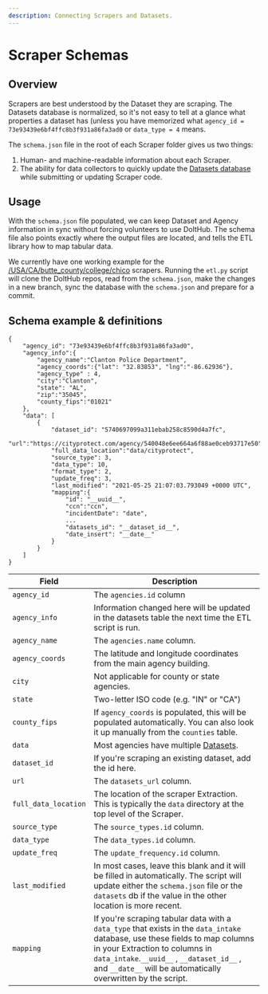 ```yaml
---
description: Connecting Scrapers and Datasets.
---
```


# Scraper Schemas

## Overview

Scrapers are best understood by the Dataset they are scraping. The Datasets database is normalized, so it's not easy to tell at a glance what properties a dataset has (unless you have memorized what `agency_id = 73e93439e6bf4ffc8b3f931a86fa3ad0` or `data_type = 4` means.

The `schema.json` file in the root of each Scraper folder gives us two things:

1. Human- and machine-readable information about each Scraper.
2. The ability for data collectors to quickly update the [Datasets database](broken-reference) while submitting or updating Scraper code.

## Usage

With the `schema.json` file populated, we can keep Dataset and Agency information in sync without forcing volunteers to use DoltHub. The schema file also points exactly where the output files are located, and tells the ETL library how to map tabular data.

We currently have one working example for the[ /USA/CA/butte\_county/college/chico](https://github.com/Police-Data-Accessibility-Project/PDAP-Scrapers/tree/main/USA/CA/butte\_county/college/chico) scrapers. Running the `etl.py` script will clone the DoltHub repos, read from the `schema.json`, make the changes in a new branch, sync the database with the `schema.json` and prepare for a commit.

## Schema example & definitions

```
{
    "agency_id": "73e93439e6bf4ffc8b3f931a86fa3ad0",
    "agency_info":{
        "agency_name":"Clanton Police Department",
        "agency_coords":{"lat": "32.83853", "lng":"-86.62936"},
        "agency_type" : 4,
        "city":"Clanton",
        "state": "AL",
        "zip":"35045",
        "county_fips":"01021"
    },
    "data": [
        {
            "dataset_id": "5740697099a311ebab258c8590d4a7fc",
            "url":"https://cityprotect.com/agency/540048e6ee664a6f88ae0ceb93717e50",
            "full_data_location":"data/cityprotect",
            "source_type": 3,
            "data_type": 10,
            "format_type": 2,
            "update_freq": 3,
            "last_modified": "2021-05-25 21:07:03.793049 +0000 UTC",
            "mapping":{
                "id": "__uuid__",
                "ccn":"ccn",
                "incidentDate": "date",
                ...
                "datasets_id": "__dataset_id__",
                "date_insert": "__date__"
            }
        }
    ]
}
```

| Field                | Description                                                                                                                                                                                                                                                                   |
| -------------------- | ----------------------------------------------------------------------------------------------------------------------------------------------------------------------------------------------------------------------------------------------------------------------------- |
| `agency_id`          | The `agencies.id` column                                                                                                                                                                                                                                                      |
| `agency_info`        | Information changed here will be updated in the datasets table the next time the ETL script is run.                                                                                                                                                                           |
| `agency_name`        | The `agencies.name` column.                                                                                                                                                                                                                                                   |
| `agency_coords`      | The latitude and longitude coordinates from the main agency building.                                                                                                                                                                                                         |
| `city`               | Not applicable for county or state agencies.                                                                                                                                                                                                                                  |
| `state`              | Two-letter ISO code (e.g. "IN" or "CA")                                                                                                                                                                                                                                       |
| `county_fips`        | If `agency_coords` is populated, this will be populated automatically. You can also look it up manually from the `counties` table.                                                                                                                                            |
| `data`               | Most agencies have multiple [Datasets](broken-reference).                                                                                                                                                                                                                     |
| `dataset_id`         | If you're scraping an existing dataset, add the id here.                                                                                                                                                                                                                      |
| `url`                | The `datasets_url` column.                                                                                                                                                                                                                                                    |
| `full_data_location` | The location of the scraper Extraction. This is typically the `data` directory at the top level of the Scraper.                                                                                                                                                               |
| `source_type`        | The `source_types.id` column.                                                                                                                                                                                                                                                 |
| `data_type`          | The `data_types.id` column.                                                                                                                                                                                                                                                   |
| `update_freq`        | The `update_frequency.id` column.                                                                                                                                                                                                                                             |
| `last_modified`      | In most cases, leave this blank and it will be filled in automatically. The script will update either the `schema.json` file or the `datasets` db if the value in the other location is more recent.                                                                          |
| `mapping`            | If you're scraping tabular data with a `data_type` that exists in the `data_intake` database, use these fields to map columns in your Extraction to columns in `data_intake`.`__uuid__` , `__dataset_id__` , and `__date__` will be automatically overwritten by the script.  |
